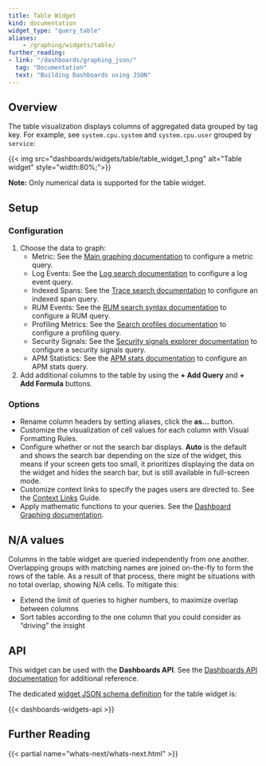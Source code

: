 ```yaml
---
title: Table Widget
kind: documentation
widget_type: "query_table"
aliases:
    - /graphing/widgets/table/
further_reading:
- link: "/dashboards/graphing_json/"
  tag: "Documentation"
  text: "Building Dashboards using JSON"
---
```


## Overview

The table visualization displays columns of aggregated data grouped by tag key. For example, see `system.cpu.system` and `system.cpu.user` grouped by `service`:

{{< img src="dashboards/widgets/table/table_widget_1.png" alt="Table widget" style="width:80%;">}}

**Note:** Only numerical data is supported for the table widget.

## Setup

### Configuration

1. Choose the data to graph:
    * Metric: See the [Main graphing documentation][1] to configure a metric query.
    * Log Events: See the [Log search documentation][2] to configure a log event query.
    * Indexed Spans: See the [Trace search documentation][3] to configure an indexed span query.
    * RUM Events: See the [RUM search syntax documentation][4] to configure a RUM query.
    * Profiling Metrics: See the [Search profiles documentation][5] to configure a profiling query.
    * Security Signals: See the [Security signals explorer documentation][6] to configure a security signals query.
    * APM Statistics: See the [APM stats documentation][7] to configure an APM stats query.
2. Add additional columns to the table by using the **+ Add Query** and **+ Add Formula** buttons.

### Options
* Rename column headers by setting aliases, click the **as...** button.
* Customize the visualization of cell values for each column with Visual Formatting Rules.
* Configure whether or not the search bar displays. **Auto** is the default and shows the search bar depending on the size of the widget, this means if your screen gets too small, it prioritizes displaying the data on the widget and hides the search bar, but is still available in full-screen mode.
* Customize context links to specify the pages users are directed to. See the [Context Links][10] Guide.
* Apply mathematic functions to your queries. See the [Dashboard Graphing documentation][11].

## N/A values

Columns in the table widget are queried independently from one another. Overlapping groups with matching names are joined on-the-fly to form the rows of the table. As a result of that process, there might be situations with no total overlap, showing N/A cells. To mitigate this:
  * Extend the limit of queries to higher numbers, to maximize overlap between columns
  * Sort tables according to the one column that you could consider as “driving” the insight

## API

This widget can be used with the **Dashboards API**. See the [Dashboards API documentation][8] for additional reference.

The dedicated [widget JSON schema definition][9] for the table widget is:

{{< dashboards-widgets-api >}}

## Further Reading

{{< partial name="whats-next/whats-next.html" >}}

[1]: /dashboards/querying/#configuring-a-graph
[2]: /logs/search_syntax/
[3]: /tracing/trace_explorer/query_syntax/
[4]: /real_user_monitoring/explorer/search_syntax
[5]: /profiler/search_profiles
[6]: /security_monitoring/explorer/
[7]: /dashboards/querying/#configuring-an-apm-stats-graph
[8]: /api/v1/dashboards/
[9]: /dashboards/graphing_json/widget_json/
[10]: /dashboards/guide/context-links/
[11]: /dashboards/querying/#advanced-graphing
